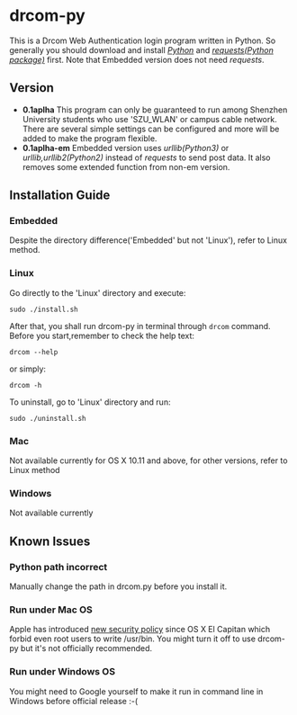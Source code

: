 # drcom-py
This is a Drcom Web Authentication login program written in Python. So generally you should download and install *[Python](https://www.python.org/downloads/)* and *[requests(Python package)](https://github.com/kennethreitz/requests)* first. Note that Embedded version does not need *requests*.

## Version
- **0.1aplha**
This program can only be guaranteed to run among Shenzhen University students who use 'SZU_WLAN' or campus cable network. There are several simple settings can be configured and more will be added to make the program flexible.
- **0.1aplha-em** Embedded version uses *urllib(Python3)* or *urllib,urllib2(Python2)* instead of *requests* to send post data. It also removes some extended function from non-em version.

## Installation Guide
### Embedded
Despite the directory difference('Embedded' but not 'Linux'), refer to Linux method.

### Linux
Go directly to the 'Linux' directory and execute:
```
sudo ./install.sh
```
After that, you shall run drcom-py in terminal through `drcom` command. Before you start,remember to check the help text:
```
drcom --help
```
or simply:
```
drcom -h
```
To uninstall, go to 'Linux' directory and run:
```
sudo ./uninstall.sh
```

### Mac
Not available currently for OS X 10.11 and above, for other versions, refer to Linux method

### Windows
Not available currently

## Known Issues
### Python path incorrect
Manually change the path in drcom.py before you install it.

### Run under Mac OS
Apple has introduced [new security policy](https://en.wikipedia.org/wiki/System_Integrity_Protection) since OS X El Capitan which forbid even root users to write /usr/bin. You might turn it off to use drcom-py but it's not officially recommended.

### Run under Windows OS
You might need to Google yourself to make it run in command line in Windows before official release :-(
